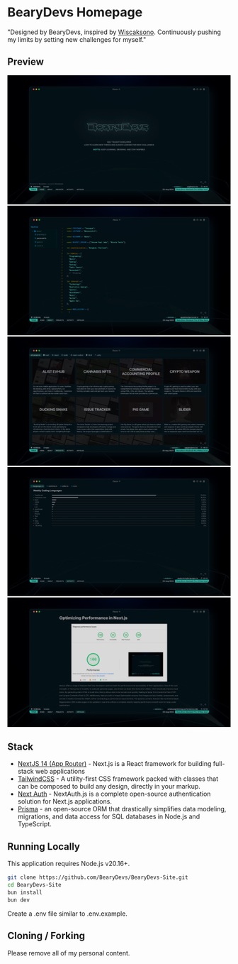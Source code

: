 # BearyDevs Homepage

"Designed by BearyDevs, inspired by [Wiscaksono](https://github.com/wiscaksono). Continuously pushing my limits by setting new challenges for myself."

## Preview

![Preview 1](./public/preview-1.png)
![Preview 2](./public/preview-2.png)
![Preview 3](./public/preview-3.png)
![Preview 4](./public/preview-4.png)
![Preview 5](./public/preview-5.png)

## Stack

- [NextJS 14 (App Router)](https://nextjs.org) - Next.js is a React framework for building full-stack web applications
- [TailwindCSS](https://tailwindcss.com) - A utility-first CSS framework packed with classes that can be composed to build any design, directly in your markup.
- [Next Auth](https://next-auth.js.org) - NextAuth.js is a complete open-source authentication solution for Next.js applications.
- [Prisma](https://www.prisma.io) - an open-source ORM that drastically simplifies data modeling, migrations, and data access for SQL databases in Node.js and TypeScript.

## Running Locally

This application requires Node.js v20.16+.

```bash
git clone https://github.com/BearyDevs/BearyDevs-Site.git
cd BearyDevs-Site
bun install
bun dev
```

Create a .env file similar to .env.example.

## Cloning / Forking

Please remove all of my personal content.
